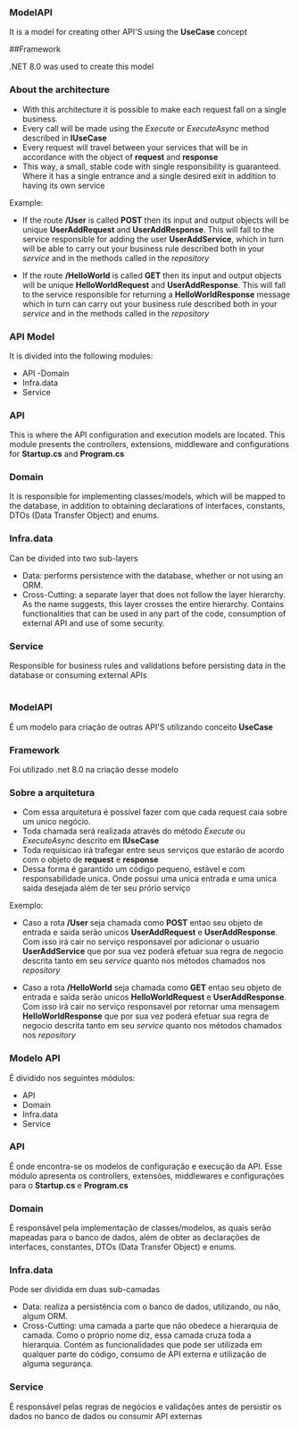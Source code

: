 ### ModelAPI
  It is a model for creating other API'S using the **UseCase** concept

##Framework

.NET 8.0 was used to create this model

### About the architecture

  - With this architecture it is possible to make each request fall on a single business.
  - Every call will be made using the *Execute* or *ExecuteAsync* method described in **IUseCase**
  - Every request will travel between your services that will be in accordance with the object of **request** and **response**
  - This way, a small, stable code with single responsibility is guaranteed. Where it has a single entrance and a single desired exit in addition to having its own service

  Example:
   - If the route **/User** is called **POST** then its input and output objects will be unique **UserAddRequest** and **UserAddResponse**. This will fall to the service responsible for adding the user **UserAddService**, which in turn will be able to carry out your business rule described both in your *service* and in the methods called in the *repository*
  
   - If the route **/HelloWorld** is called **GET** then its input and output objects will be unique **HelloWorldRequest** and **UserAddResponse**. This will fall to the service responsible for returning a **HelloWorldResponse** message which in turn can carry out your business rule described both in your *service* and in the methods called in the *repository*


### API Model
  It is divided into the following modules:
   - API
   -Domain
   - Infra.data
   - Service

### API

  This is where the API configuration and execution models are located.
  This module presents the controllers, extensions, middleware and configurations for **Startup.cs** and **Program.cs**

### Domain

  It is responsible for implementing classes/models, which will be mapped to the database, in addition to obtaining declarations of interfaces, constants, DTOs (Data Transfer Object) and enums.

### Infra.data

  Can be divided into two sub-layers
- Data: performs persistence with the database, whether or not using an ORM.
- Cross-Cutting: a separate layer that does not follow the layer hierarchy. As the name suggests, this layer crosses the entire hierarchy. Contains functionalities that can be used in any part of the code, consumption of external API and use of some security.

### Service

  Responsible for business rules and validations before persisting data in the database or consuming external APIs

# 

### ModelAPI
 É um modelo para criação de outras API'S utilizando conceito **UseCase**

### Framework

Foi utilizado .net 8.0 na criação desse modelo

### Sobre a arquitetura

 - Com essa arquitetura é possível fazer com que cada request caia sobre um unico negócio. 
 - Toda chamada será realizada através do método *Execute* ou *ExecuteAsync* descrito em **IUseCase**
 - Toda requisicao irá trafegar entre seus serviços que estarão de acordo com o objeto de **request** e **response**
 - Dessa forma é garantido um código pequeno, estável e com responsabilidade unica. Onde possui uma unica entrada e uma unica saida desejada além de ter seu prório serviço

 Exemplo:
  - Caso a rota **/User** seja chamada como **POST** entao seu objeto de entrada e saida serão unicos **UserAddRequest** e **UserAddResponse**. Com isso irá cair no serviço responsavel por adicionar o usuario **UserAddService** que por sua vez poderá efetuar sua regra de negocio descrita tanto em seu *service* quanto nos métodos chamados nos *repository*
  
  - Caso a rota **/HelloWorld** seja chamada como **GET** entao seu objeto de entrada e saida serão unicos **HelloWorldRequest** e **UserAddResponse**. Com isso irá cair no serviço responsavel por retornar uma mensagem **HelloWorldResponse** que por sua vez poderá efetuar sua regra de negocio descrita tanto em seu *service* quanto nos métodos chamados nos *repository*


### Modelo API
 É dividido nos seguintes módulos:
  - API
  - Domain
  - Infra.data
  - Service

### API

 É onde encontra-se os modelos de configuração e execução da API. 
 Esse módulo apresenta os controllers, extensões, middlewares e configurações para o **Startup.cs** e **Program.cs**

### Domain

 É responsável pela implementação de classes/modelos, as quais serão mapeadas para o banco de dados, além de obter as declarações de interfaces, constantes, DTOs (Data Transfer Object) e enums.

### Infra.data

 Pode ser dividida em duas sub-camadas
- Data: realiza a persistência com o banco de dados, utilizando, ou não, algum ORM.
- Cross-Cutting: uma camada a parte que não obedece a hierarquia de camada. Como o próprio nome diz, essa camada cruza toda a hierarquia. Contém as funcionalidades que pode ser utilizada em qualquer parte do código, consumo de API externa e utilização de alguma segurança.

### Service

 É responsável pelas regras de negócios e validações antes de persistir os dados no banco de dados ou consumir API externas
